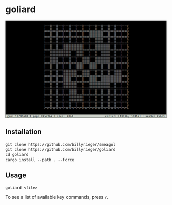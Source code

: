 # goliard

![screenshot](./screenshot.gif)

## Installation

```
git clone https://github.com/billyrieger/smeagol
git clone https://github.com/billyrieger/goliard
cd goliard
cargo install --path . --force
```

## Usage

```
goliard <file>
```

To see a list of available key commands, press `?`.
